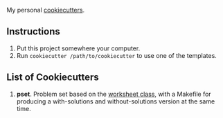 My personal [cookiecutters](https://cookiecutter.readthedocs.io/en/latest/).

## Instructions

1. Put this project somewhere your computer. 
2. Run `cookiecutter /path/to/cookiecutter` to use one of the templates. 

## List of Cookiecutters

1. **pset**. Problem set based on the [worksheet class](https://github.com/sswatson/latex-setup),
with a Makefile for producing a with-solutions and without-solutions version at the same time.
